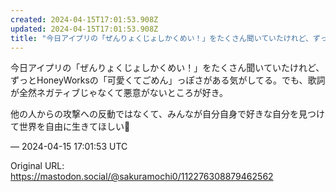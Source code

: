 ```yaml
---
created: 2024-04-15T17:01:53.908Z
updated: 2024-04-15T17:01:53.908Z
title: "今日アイプリの「ぜんりょくじょしかくめい！」をたくさん聞いていたけれど、ずっとHoneyWorksの「可愛くてごめん」っぽさがある気がしてる。でも、歌詞が全然ネ[...]"
---
```


<p>今日アイプリの「ぜんりょくじょしかくめい！」をたくさん聞いていたけれど、ずっとHoneyWorksの「可愛くてごめん」っぽさがある気がしてる。でも、歌詞が全然ネガティブじゃなくて悪意がないところが好き。</p><p>他の人からの攻撃への反動ではなくて、みんなが自分自身で好きな自分を見つけて世界を自由に生きてほしい🌟</p>

&mdash; 2024-04-15 17:01:53 UTC

Original URL: https://mastodon.social/@sakuramochi0/112276308879462562
